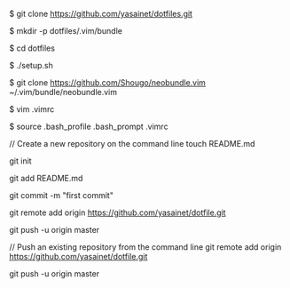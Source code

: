 $ git clone https://github.com/yasainet/dotfiles.git

$ mkdir -p dotfiles/.vim/bundle

$ cd dotfiles

$ ./setup.sh

$ git clone https://github.com/Shougo/neobundle.vim ~/.vim/bundle/neobundle.vim

$ vim .vimrc

$ source .bash_profile .bash_prompt .vimrc

// Create a new repository on the command line
touch README.md

git init

git add README.md

git commit -m "first commit"

git remote add origin https://github.com/yasainet/dotfile.git

git push -u origin master

// Push an existing repository from the command line
git remote add origin https://github.com/yasainet/dotfile.git

git push -u origin master

